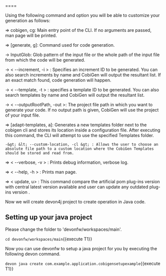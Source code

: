 ====

Using the following command and option you will be able to customize your generation as follows:

=&gt; cobigen, cg: Main entry point of the CLI. If no arguments are passed, man page will be printed.

=&gt; [generate, g]: Command used for code generation.

   -&gt; InputGlob: Glob pattern of the input file or the whole path of the input file from which the code will be generated.

   -&gt; &lt; --increment, -i &gt; : Specifies an increment ID to be generated. You can also search increments by name and CobiGen will output the resultant list. If an exact match found, code generation will happen.

   -&gt; &lt; --template, -t &gt; : specifies a template ID to be generated. You can also search templates by name and CobiGen will output the resultant list.

   -&gt; &lt; --outputRootPath, -out &gt;: The project file path in which you want to generate your code. If no output path is given, CobiGen will use the project of your input file.

=&gt; [adapt-templates, a]: Generates a new templates folder next to the cobigen cli and stores its location    inside  a configuration file. After executing this command, the CLI will attempt to use the specified Templates folder.

    -&gt; &lt; --custom-location, -cl &gt; : Allows the user to choose an absolute file path to a custom location where the CobiGen Templates should be stored and read from.

=&gt; &lt; --verbose, -v &gt; : Prints debug information, verbose log.

=&gt; &lt; --help, -h &gt; : Prints man page.

=&gt; &lt; update, u&gt; : This command compare the artificial pom plug-ins version with central latest version available and user can update any outdated plug-ins version .

Now we will create devon4j project to create operation in Java code.



## Setting up your java project

Please change the folder to &#39;devonfw/workspaces/main&#39;.

`cd devonfw/workspaces/main`{{execute T1}}

Now you can use devonfw to setup a java project for you by executing the following devon command.

`devon java create com.example.application.cobigensetupexample`{{execute T1}}

